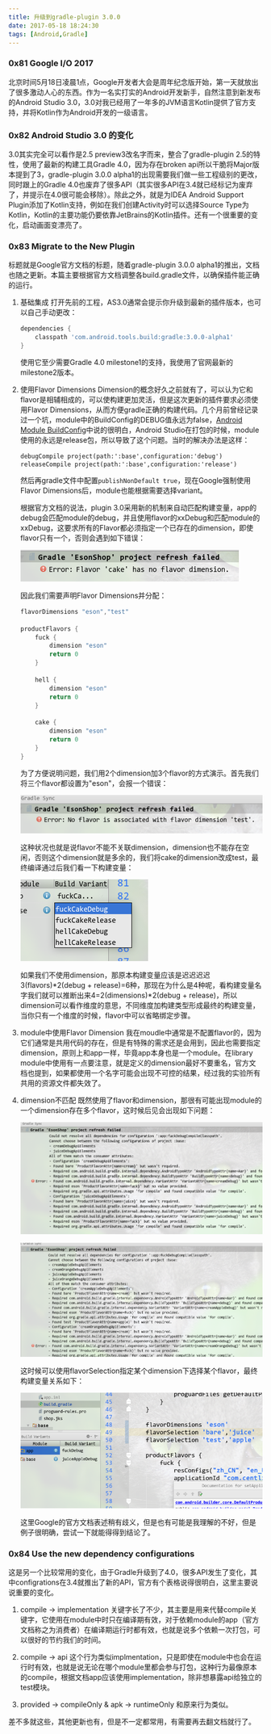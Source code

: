 ```yaml
---
title: 升级到gradle-plugin 3.0.0
date: 2017-05-18 18:24:30
tags: [Android,Gradle]
---
```


### 0x81 Google I/O 2017
北京时间5月18日凌晨1点，Google开发者大会是周年纪念版开始，第一天就放出了很多激动人心的东西。作为一名实打实的Android开发新手，自然注意到新发布的Android Studio 3.0，3.0对我已经用了一年多的JVM语言Kotlin提供了官方支持，并将Kotlin作为Android开发的一级语言。

### 0x82 Android Studio 3.0 的变化
3.0其实完全可以看作是2.5 preview3改名字而来，整合了gradle-plugin 2.5的特性，使用了最新的构建工具Gradle 4.0，因为存在broken api所以干脆将Major版本提到了3，gradle-plugin 3.0.0 alpha1的出现需要我们做一些工程级别的更改，同时跟上的Gradle 4.0也废弃了很多API（其实很多API在3.4就已经标记为废弃了，并提示在4.0很可能会移除）。除此之外，就是为IDEA Android Support Plugin添加了Kotlin支持，例如在我们创建Activity时可以选择Source Type为Kotlin，Kotlin的主要功能仍要依靠JetBrains的Kotlin插件。还有一个很重要的变化，启动画面变漂亮了。

### 0x83 Migrate to the New Plugin
标题就是Google官方文档的标题，随着gradle-plugin 3.0.0 alpha1的推出，文档也随之更新。本篇主要根据官方文档调整各build.gradle文件，以确保插件能正确的运行。

1. 基础集成
    打开先前的工程，AS3.0通常会提示你升级到最新的插件版本，也可以自己手动更改：
    ```Groovy
    dependencies {
        classpath 'com.android.tools.build:gradle:3.0.0-alpha1'
    }
    ```
    使用它至少需要Gradle 4.0 milestone1的支持，我使用了官网最新的milestone2版本。

2. 使用Flavor Dimensions 
    Dimension的概念好久之前就有了，可以认为它和flavor是相辅相成的，可以使构建更加灵活，但是这次更新的插件要求必须使用Flavor Dimensions，从而方便gradle正确的构建代码。几个月前曾经记录过一个坑，module中的BuildConfig的DEBUG值永远为false，[Android Module BuildConfig](https://fioneragh.github.io/2017/02/10/Android-Module-BuildConfig/)中说的很明白，Android Studio在打包的时候，module使用的永远是release包，所以导致了这个问题。当时的解决办法是这样：
    ```
    debugCompile project(path:':base',configuration:'debug')
    releaseCompile project(path:':base',configuration:'release')
    ```
    然后再gradle文件中配置`publishNonDefault true`，现在Google强制使用Flavor Dimensions后，module也能根据需要选择variant。

    根据官方文档的说法，plugin 3.0采用新的机制来自动匹配构建变量，app的debug会匹配module的debug，并且使用flavor的xxDebug和匹配module的xxDebug，这要求所有的Flavor都必须指定一个已存在的dimension，即使flavor只有一个，否则会遇到如下错误：

    ![缺少dimension](/images/2017_05_18_01.png)

    因此我们需要声明Flavor Dimensions并分配：
    ```Groovy
    flavorDimensions "eson","test"

    productFlavors {
        fuck {
            dimension "eson"
            return 0
        }

        hell {
            dimension "eson"
            return 0
        }

        cake {
            dimension "eson"
            return 0
        }
    }
    ```
    为了方便说明问题，我们用2个dimension加3个flavor的方式演示。首先我们将三个flavor都设置为"eson"，会报一个错误：

    ![test未分配](/images/2017_05_18_02.png)

    这种状况也就是说flavor不能不关联dimension，dimension也不能存在空闲，否则这个dimension就是多余的，我们将cake的dimension改成test，最终编译通过后我们看一下构建变量：

    ![四种构建变量](/images/2017_05_18_03.png)

    如果我们不使用dimension，那原本构建变量应该是迟迟迟迟3(flavors)*2(debug + release)=6种，那现在为什么是4种呢，看构建变量名字我们就可以推断出来4=2(dimensions)*2(debug + release)，所以dimension可以看作维度的意思，不同维度加构建类型形成最终的构建变量，当你只有一个维度的时候，flavor中可以省略绑定步骤。

3. module中使用Flavor Dimension
    我在moudle中通常是不配置flavor的，因为它们通常是共用代码的存在，但是有特殊的需求还是会用到，因此也需要指定dimension，原则上和app一样，毕竟app本身也是一个module。在library module中使用有一点要注意，就是定义的dimension最好不要重名，官方文档也提到，如果都使用一个名字可能会出现不可控的结果，经过我的实验所有共用的资源文件都失效了。

4. dimension不匹配
    既然使用了flavor和dimension，那很有可能出现module的一个dimension存在多个flavor，这时候后见会出现如下问题：

    ![consumer&producer mismatch1](/images/2017_05_18_04.png)

    ![consumer&producer mismatch2](/images/2017_05_18_05.png)

    这时候可以使用flavorSelection指定某个dimension下选择某个flavor，最终构建变量关系如下：

    ![wonderful dependencies](/images/2017_05_18_06.png)

    这里Google的官方文档表述稍有歧义，但是也有可能是我理解的不好，但是例子很明确，尝试一下就能得得到结论了。

### 0x84 Use the new dependency configurations
这是另一个比较常用的变化，由于Gradle升级到了4.0，很多API发生了变化，其中configrations在3.4就推出了新的API，官方有个表格说得很明白，这里主要说说重要的变化。

1. compile -> implementation
    关键字长了不少，其主要是用来代替compile关键字，它使用在module中时只在编译期有效，对于依赖module的app（官方文档称之为消费者）在编译期运行时都有效，也就是说多个依赖一次打包，可以很好的节约我们的时间。

2. compile -> api
    这个行为类似implmentation，只是即使在module中也会在运行时有效，也就是说无论在哪个module里都会参与打包，这种行为最像原本的compile，根据文档app应该使用implementation，除非想暴露api给独立的test模块。

3. provided -> compileOnly & apk -> runtimeOnly
    和原来行为类似。

差不多就这些，其他更新也有，但是不一定都常用，有需要再去翻文档就行了。

